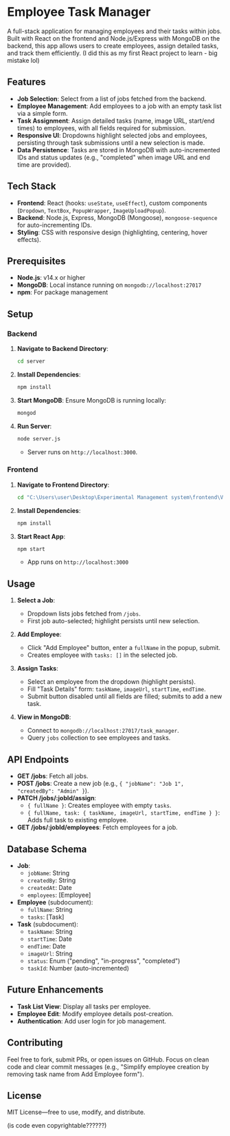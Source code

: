 # Employee Task Manager

A full-stack application for managing employees and their tasks within jobs. Built with React on the frontend and Node.js/Express with MongoDB on the backend, this app allows users to create employees, assign detailed tasks, and track them efficiently. (I did this as my first React project to learn - big mistake lol)

## Features

- **Job Selection**: Select from a list of jobs fetched from the backend.
- **Employee Management**: Add employees to a job with an empty task list via a simple form.
- **Task Assignment**: Assign detailed tasks (name, image URL, start/end times) to employees, with all fields required for submission.
- **Responsive UI**: Dropdowns highlight selected jobs and employees, persisting through task submissions until a new selection is made.
- **Data Persistence**: Tasks are stored in MongoDB with auto-incremented IDs and status updates (e.g., "completed" when image URL and end time are provided).

## Tech Stack

- **Frontend**: React (hooks: `useState`, `useEffect`), custom components (`Dropdown`, `TextBox`, `PopupWrapper`, `ImageUploadPopup`).
- **Backend**: Node.js, Express, MongoDB (Mongoose), `mongoose-sequence` for auto-incrementing IDs.
- **Styling**: CSS with responsive design (highlighting, centering, hover effects).

## Prerequisites

- **Node.js**: v14.x or higher
- **MongoDB**: Local instance running on `mongodb://localhost:27017`
- **npm**: For package management

## Setup

### Backend
1. **Navigate to Backend Directory**:
   ```bash
   cd server
   ```
2. **Install Dependencies**:
   ```bash
   npm install
   ```
3. **Start MongoDB**: Ensure MongoDB is running locally:
   ```bash
   mongod
   ```
4. **Run Server**:
   ```bash
   node server.js
   ```
   - Server runs on `http://localhost:3000`.

### Frontend
1. **Navigate to Frontend Directory**:
   ```bash
   cd "C:\Users\user\Desktop\Experimental Management system\frontend\VeraCleaningFrontEnd"
   ```
2. **Install Dependencies**:
   ```bash
   npm install
   ```
3. **Start React App**:
   ```bash
   npm start
   ```
   - App runs on `http://localhost:3000`

## Usage

1. **Select a Job**:
   - Dropdown lists jobs fetched from `/jobs`.
   - First job auto-selected; highlight persists until new selection.

2. **Add Employee**:
   - Click "Add Employee" button, enter a `fullName` in the popup, submit.
   - Creates employee with `tasks: []` in the selected job.

3. **Assign Tasks**:
   - Select an employee from the dropdown (highlight persists).
   - Fill "Task Details" form: `taskName`, `imageUrl`, `startTime`, `endTime`.
   - Submit button disabled until all fields are filled; submits to add a new task.

4. **View in MongoDB**:
   - Connect to `mongodb://localhost:27017/task_manager`.
   - Query `jobs` collection to see employees and tasks.

## API Endpoints

- **GET /jobs**: Fetch all jobs.
- **POST /jobs**: Create a new job (e.g., `{ "jobName": "Job 1", "createdBy": "Admin" }`).
- **PATCH /jobs/:jobId/assign**:
  - `{ fullName }`: Creates employee with empty `tasks`.
  - `{ fullName, task: { taskName, imageUrl, startTime, endTime } }`: Adds full task to existing employee.
- **GET /jobs/:jobId/employees**: Fetch employees for a job.

## Database Schema

- **Job**:
  - `jobName`: String
  - `createdBy`: String
  - `createdAt`: Date
  - `employees`: [Employee]
- **Employee** (subdocument):
  - `fullName`: String
  - `tasks`: [Task]
- **Task** (subdocument):
  - `taskName`: String
  - `startTime`: Date
  - `endTime`: Date
  - `imageUrl`: String
  - `status`: Enum ("pending", "in-progress", "completed")
  - `taskId`: Number (auto-incremented)

## Future Enhancements

- **Task List View**: Display all tasks per employee.
- **Employee Edit**: Modify employee details post-creation.
- **Authentication**: Add user login for job management.

## Contributing

Feel free to fork, submit PRs, or open issues on GitHub. Focus on clean code and clear commit messages (e.g., "Simplify employee creation by removing task name from Add Employee form").

## License

MIT License—free to use, modify, and distribute.





(is code even copyrightable??????)